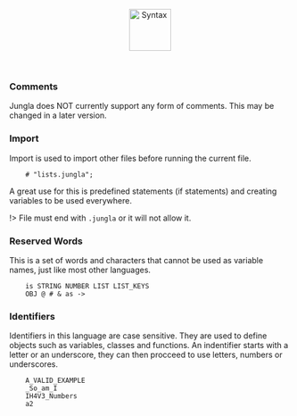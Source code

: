 <p align="center">
    <img src="./assets/img/Headers/Syntax.svg" height="75px" alt="Syntax"  title="Syntax">
</p>
<br />

### Comments

Jungla does NOT currently support any form of comments. This may be changed in a later version.

### Import

Import is used to import other files before running the current file.

```Jungla
	# "lists.jungla";
```

A great use for this is predefined statements (if statements) and creating variables to be used everywhere.

!> File must end with `.jungla` or it will not allow it.

### Reserved Words

This is a set of words and characters that cannot be used as variable names, just like most other languages.

```Jungla
	is STRING NUMBER LIST LIST_KEYS
	OBJ @ # & as ->
```

### Identifiers

Identifiers in this language are case sensitive. They are used to define objects such as variables, classes and functions.
An indentifier starts with a letter or an underscore, they can then procceed to use letters, numbers or underscores.

```Jungla
    A_VALID_EXAMPLE
    _So_am_I
    IH4V3_Numbers
    a2
```
